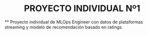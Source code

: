 <h1 align="center"> PROYECTO INDIVIDUAL Nº1 </h1>
** Proyecto individual de MLOps Engineer con datos de plataformas streaming y modelo de recomendación basado en ratings.



